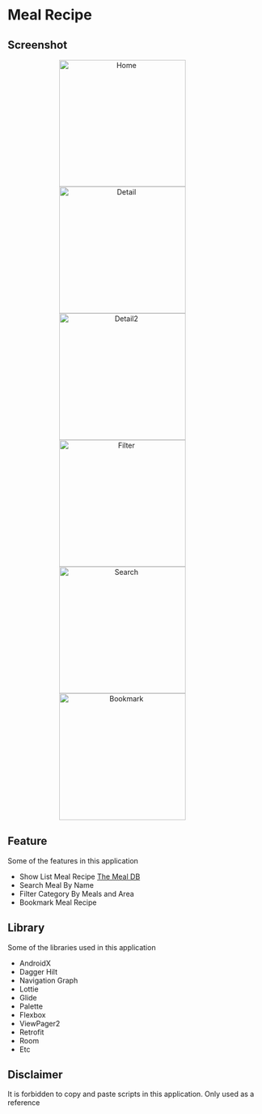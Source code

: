 # Meal Recipe

## Screenshot
<p align="center">
  <img src="/screenshot/Home.png"
        alt="Home"    
        style="margin-right: 50px;"    
        width="250" />
  <img src="/screenshot/Detail.png"
        alt="Detail"    
        style="margin-right: 50px;"    
        width="250" />
  <img src="/screenshot/Detail_2.png"
        alt="Detail2"    
        style="margin-right: 50px;"    
        width="250" />
  <img src="/screenshot/Filter.png"
        alt="Filter"    
        style="margin-right: 50px;"    
        width="250" />
  <img src="/screenshot/Search.png"
        alt="Search"    
        style="margin-right: 50px;"    
        width="250" />
  <img src="/screenshot/Bookmark.png"
        alt="Bookmark"    
        style="margin-right: 50px;"    
        width="250" />    
</p>


## Feature 
Some of the features in this application
- Show List Meal Recipe [The Meal DB](https://www.themealdb.com/)
- Search Meal By Name
- Filter Category By Meals and Area
- Bookmark Meal Recipe

## Library 
Some of the libraries used in this application
- AndroidX
- Dagger Hilt
- Navigation Graph
- Lottie
- Glide
- Palette
- Flexbox
- ViewPager2
- Retrofit
- Room
- Etc

## Disclaimer 
It is forbidden to copy and paste scripts in this application. Only used as a reference
